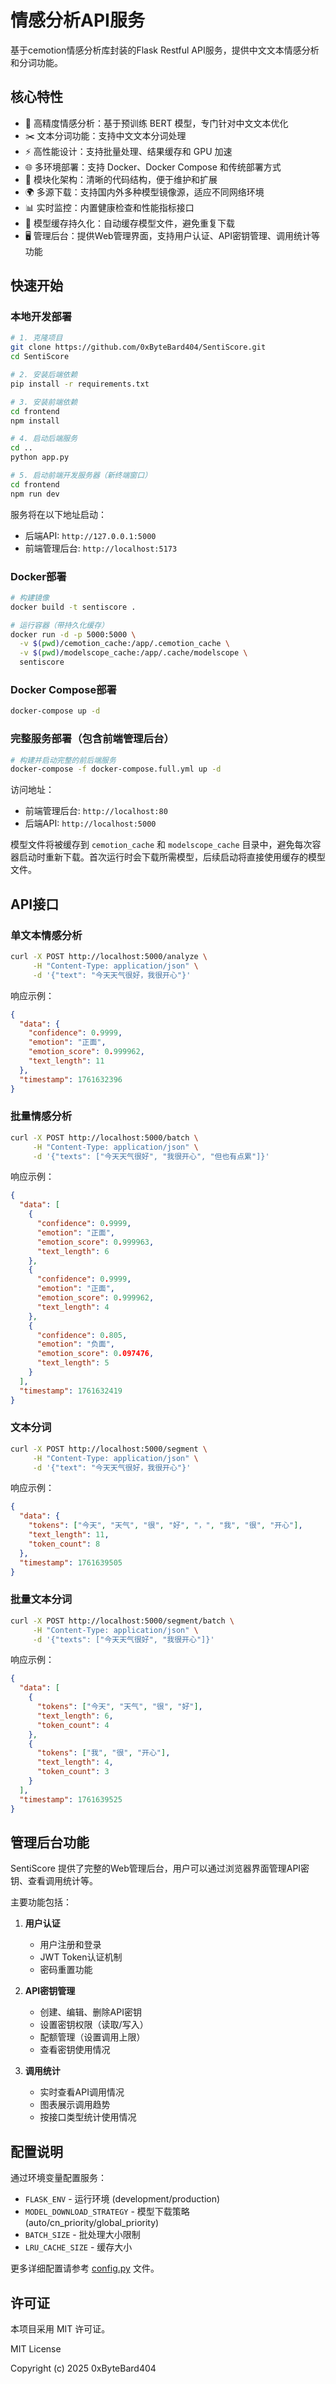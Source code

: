 # 情感分析API服务

基于cemotion情感分析库封装的Flask Restful API服务，提供中文文本情感分析和分词功能。

## 核心特性

- 🎯 高精度情感分析：基于预训练 BERT 模型，专门针对中文文本优化
- ✂️  文本分词功能：支持中文文本分词处理
- ⚡ 高性能设计：支持批量处理、结果缓存和 GPU 加速
- 🌐 多环境部署：支持 Docker、Docker Compose 和传统部署方式
- 🔄 模块化架构：清晰的代码结构，便于维护和扩展
- 🌍 多源下载：支持国内外多种模型镜像源，适应不同网络环境
- 📊 实时监控：内置健康检查和性能指标接口
- 💾 模型缓存持久化：自动缓存模型文件，避免重复下载
- 🖥️ 管理后台：提供Web管理界面，支持用户认证、API密钥管理、调用统计等功能

## 快速开始

### 本地开发部署

```bash
# 1. 克隆项目
git clone https://github.com/0xByteBard404/SentiScore.git
cd SentiScore

# 2. 安装后端依赖
pip install -r requirements.txt

# 3. 安装前端依赖
cd frontend
npm install

# 4. 启动后端服务
cd ..
python app.py

# 5. 启动前端开发服务器（新终端窗口）
cd frontend
npm run dev
```

服务将在以下地址启动：
- 后端API: `http://127.0.0.1:5000`
- 前端管理后台: `http://localhost:5173`

### Docker部署

```bash
# 构建镜像
docker build -t sentiscore .

# 运行容器（带持久化缓存）
docker run -d -p 5000:5000 \
  -v $(pwd)/cemotion_cache:/app/.cemotion_cache \
  -v $(pwd)/modelscope_cache:/app/.cache/modelscope \
  sentiscore
```

### Docker Compose部署

```bash
docker-compose up -d
```

### 完整服务部署（包含前端管理后台）

```bash
# 构建并启动完整的前后端服务
docker-compose -f docker-compose.full.yml up -d
```

访问地址：
- 前端管理后台: `http://localhost:80`
- 后端API: `http://localhost:5000`

模型文件将被缓存到 `cemotion_cache` 和 `modelscope_cache` 目录中，避免每次容器启动时重新下载。首次运行时会下载所需模型，后续启动将直接使用缓存的模型文件。

## API接口

### 单文本情感分析

```bash
curl -X POST http://localhost:5000/analyze \
     -H "Content-Type: application/json" \
     -d '{"text": "今天天气很好，我很开心"}'
```

响应示例：
```json
{
  "data": {
    "confidence": 0.9999,
    "emotion": "正面",
    "emotion_score": 0.999962,
    "text_length": 11
  },
  "timestamp": 1761632396
}
```

### 批量情感分析

```bash
curl -X POST http://localhost:5000/batch \
     -H "Content-Type: application/json" \
     -d '{"texts": ["今天天气很好", "我很开心", "但也有点累"]}'
```

响应示例：
```json
{
  "data": [
    {
      "confidence": 0.9999,
      "emotion": "正面",
      "emotion_score": 0.999963,
      "text_length": 6
    },
    {
      "confidence": 0.9999,
      "emotion": "正面",
      "emotion_score": 0.999962,
      "text_length": 4
    },
    {
      "confidence": 0.805,
      "emotion": "负面",
      "emotion_score": 0.097476,
      "text_length": 5
    }
  ],
  "timestamp": 1761632419
}
```

### 文本分词

```bash
curl -X POST http://localhost:5000/segment \
     -H "Content-Type: application/json" \
     -d '{"text": "今天天气很好，我很开心"}'
```

响应示例：
```json
{
  "data": {
    "tokens": ["今天", "天气", "很", "好", "，", "我", "很", "开心"],
    "text_length": 11,
    "token_count": 8
  },
  "timestamp": 1761639505
}
```

### 批量文本分词

```bash
curl -X POST http://localhost:5000/segment/batch \
     -H "Content-Type: application/json" \
     -d '{"texts": ["今天天气很好", "我很开心"]}'
```

响应示例：
```json
{
  "data": [
    {
      "tokens": ["今天", "天气", "很", "好"],
      "text_length": 6,
      "token_count": 4
    },
    {
      "tokens": ["我", "很", "开心"],
      "text_length": 4,
      "token_count": 3
    }
  ],
  "timestamp": 1761639525
}
```

## 管理后台功能

SentiScore 提供了完整的Web管理后台，用户可以通过浏览器界面管理API密钥、查看调用统计等。

主要功能包括：

1. **用户认证**
   - 用户注册和登录
   - JWT Token认证机制
   - 密码重置功能

2. **API密钥管理**
   - 创建、编辑、删除API密钥
   - 设置密钥权限（读取/写入）
   - 配额管理（设置调用上限）
   - 查看密钥使用情况

3. **调用统计**
   - 实时查看API调用情况
   - 图表展示调用趋势
   - 按接口类型统计使用情况

## 配置说明

通过环境变量配置服务：

- `FLASK_ENV` - 运行环境 (development/production)
- `MODEL_DOWNLOAD_STRATEGY` - 模型下载策略 (auto/cn_priority/global_priority)
- `BATCH_SIZE` - 批处理大小限制
- `LRU_CACHE_SIZE` - 缓存大小

更多详细配置请参考 [config.py](config.py) 文件。

## 许可证

本项目采用 MIT 许可证。

MIT License

Copyright (c) 2025 0xByteBard404